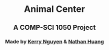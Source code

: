 <h1 align="center">Animal Center</h1>
<h2 align="center">A COMP-SCI 1050 Project</h2>
<h3 align="center">Made by <a href="https://github.com/KerryNguyen">Kerry Nguyen</a> & <a href="https://github.com/huangn1ATWIT">Nathan Huang</a></h3>
<p align="center">

